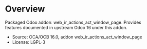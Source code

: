 # Overview

Packaged Odoo addon: web_ir_actions_act_window_page. Provides features documented in upstream Odoo 16 under this addon.

- Source: OCA/OCB 16.0, addon web_ir_actions_act_window_page
- License: LGPL-3
